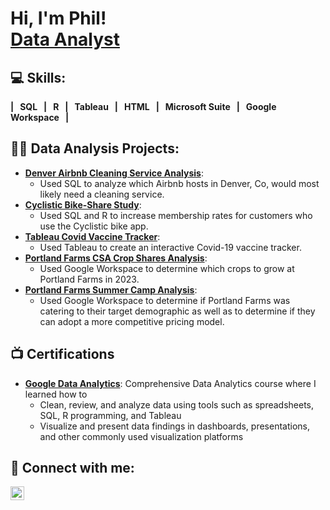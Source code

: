 <h1>Hi, I'm Phil! <br/><a href="https://github.com/lionmetals">Data Analyst</a>
  
<h2>💻 Skills:</h2>
<b>
| &nbsp SQL &nbsp
| &nbsp R &nbsp 
| &nbsp Tableau &nbsp
| &nbsp HTML &nbsp
| &nbsp Microsoft Suite &nbsp
| &nbsp Google Workspace &nbsp
|
  </b>
<h2>👨‍💻 Data Analysis Projects:</h2>

- <b>[Denver Airbnb Cleaning Service Analysis](https://github.com/lionmetals/airbnb_denver.git)</b>:
  - Used SQL to analyze which Airbnb hosts in Denver, Co, would most likely need a cleaning service.
- <b>[Cyclistic Bike-Share Study](https://github.com/lionmetals/cyclistic_bikeshare_study)</b>:
  - Used SQL and R to increase membership rates for customers who use the Cyclistic bike app.
- <b>[Tableau Covid Vaccine Tracker](https://github.com/lionmetals/tableau_covid_vaccine_tracker.git)</b>:
  - Used Tableau to create an interactive Covid-19 vaccine tracker.
- <b>[Portland Farms CSA Crop Shares Analysis](https://github.com/lionmetals/portland_farms_CSA_analysis)</b>:
  - Used Google Workspace to determine which crops to grow at Portland Farms in 2023.
- <b>[Portland Farms Summer Camp Analysis](https://github.com/lionmetals/portland_farms_summercamp_analysis)</b>: 
  - Used Google Workspace to determine if Portland Farms was catering to their target demographic as well as to determine if they can adopt a more competitive pricing model.

<h2>📺 Certifications</h2>

- <b>[Google Data Analytics](https://www.linkedin.com/in/phil-lee-72023523b/details/certifications/)</b>: Comprehensive Data Analytics course where I learned how to
  - Clean, review, and analyze data using tools such as spreadsheets, SQL, R programming, and Tableau
  - Visualize and present data findings in dashboards, presentations, and other commonly used visualization platforms

<h2> 🤳 Connect with me:</h2>

[<img align="left" alt="PhilLee | LinkedIn" width="22px" src="https://cdn.jsdelivr.net/npm/simple-icons@v3/icons/linkedin.svg" />][linkedin]

[linkedin]: https://www.linkedin.com/in/phil-lee-72023523b/

<!--
**lionmetals/lionmetals** is a ✨ _special_ ✨ repository because its `README.md` (this file) appears on your GitHub profile.

Here are some ideas to get you started:

- 🔭 I’m currently working on ...
- 🌱 I’m currently learning ...
- 👯 I’m looking to collaborate on ...
- 🤔 I’m looking for help with ...
- 💬 Ask me about ...
- 📫 How to reach me: ...
- 😄 Pronouns: ...
- ⚡ Fun fact: ...
-->
